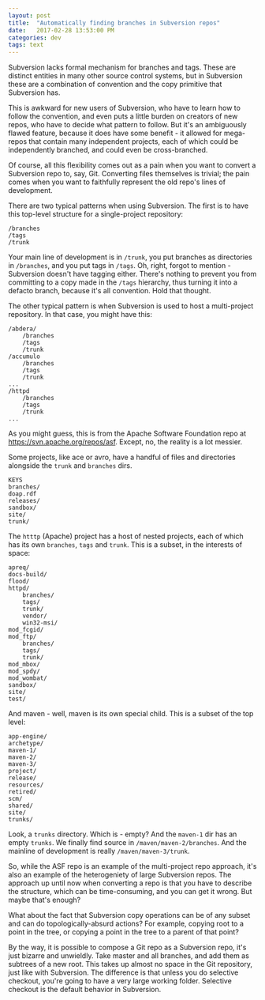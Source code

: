 ```yaml
---
layout: post
title:  "Automatically finding branches in Subversion repos"
date:   2017-02-28 13:53:00 PM
categories: dev
tags: text
---
```


Subversion lacks formal mechanism for branches and tags. These are distinct entities
in many other source control systems, but in Subversion these are a combination
of convention and the copy primitive that Subversion has.

This is awkward for new users of Subversion, who have to learn how to follow the
convention, and even puts a little burden on creators of new repos, who have to
decide what pattern to follow. But it's an ambiguously flawed feature, because it
does have some benefit - it allowed for mega-repos that contain many independent
projects, each of which could be independently branched, and could even be
cross-branched.

Of course, all this flexibility comes out as a pain when you want to convert a
Subversion repo to, say, Git. Converting files themselves is trivial; the pain
comes when you want to faithfully represent the old repo's lines of development.

There are two typical patterns when using Subversion. The first is to have this
top-level structure for a single-project repository:

    /branches
    /tags
    /trunk

Your main line of development is in `/trunk`, you put branches as directories in
`/branches`, and you put tags in `/tags`. Oh, right, forgot to mention - Subversion
doesn't have tagging either. There's nothing to prevent you from committing to a copy
made in the `/tags` hierarchy, thus turning it into a defacto branch, because it's 
all convention. Hold that thought.

The other typical pattern is when Subversion is used to host a multi-project
repository. In that case, you might have this:

    /abdera/
        /branches
        /tags
        /trunk
    /accumulo
        /branches
        /tags
        /trunk
    ...
    /httpd
        /branches
        /tags
        /trunk
    ...

As you might guess, this is from the Apache Software Foundation repo at
https://svn.apache.org/repos/asf. Except, no, the reality is a lot messier.

Some projects, like ace or avro, have a handful of files and directories alongside the
`trunk` and `branches` dirs.

    KEYS
    branches/
    doap.rdf
    releases/
    sandbox/
    site/
    trunk/

The `htttp` (Apache) project has a host of nested projects, each of which has its
own `branches`, `tags` and `trunk`. This is a subset, in the interests of space:

    apreq/
    docs-build/
    flood/
    httpd/
        branches/
        tags/
        trunk/
        vendor/
        win32-msi/
    mod_fcgid/
    mod_ftp/
        branches/
        tags/
        trunk/
    mod_mbox/
    mod_spdy/
    mod_wombat/
    sandbox/
    site/
    test/

And maven - well, maven is its own special child. This is a subset of the top level:

    app-engine/
    archetype/
    maven-1/
    maven-2/
    maven-3/
    project/
    release/
    resources/
    retired/
    scm/
    shared/
    site/
    trunks/

Look, a `trunks` directory. Which is - empty? And the `maven-1` dir has an empty
`trunks`. We finally find source in `/maven/maven-2/branches`. And the mainline
of development is really `/maven/maven-3/trunk`.

So, while the ASF repo is an example of the multi-project repo approach, it's
also an example of the heterogeniety of large Subversion repos. The approach up
until now when converting a repo is that you have to describe the structure, which
can be time-consuming, and you can get it wrong. But maybe that's enough?

What about the fact that Subversion copy operations can be of any subset and can
do topologically-absurd actions? For example, copying root to a point in the
tree, or copying a point in the tree to a parent of that point?

By the way, it is possible to compose a Git repo as a Subversion repo, it's just
bizarre and unwieldly. Take master and all branches, and add them as subtrees
of a new root. This takes up almost no space in the Git repository, just like with
Subversion. The difference is that unless you do selective checkout, you're going
to have a very large working folder. Selective checkout is the default behavior
in Subversion.
